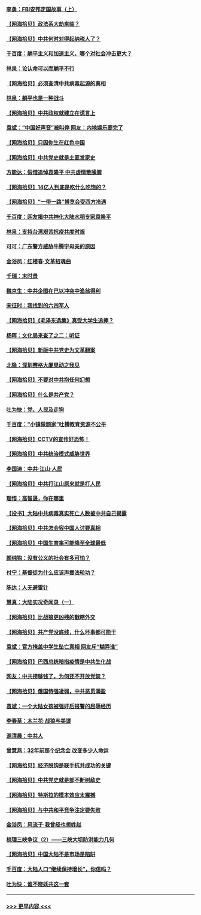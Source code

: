 #### [李勇：FBI安邦定国故事（上）](../pages/nsc993/n12987749.md?t=06010752) 
#### [【网海拾贝】政法系大劫来临？](../pages/nsc993/n12987596.md?t=06010752) 
#### [【网海拾贝】中共何时对得起纳税人了？](../pages/nsc993/n12985578.md?t=06010752) 
#### [千百度：躺平主义和加速主义，哪个对社会冲击更大？](../pages/nsc993/n12985512.md?t=06010752) 
#### [林泉：论认命可以而躺平不行](../pages/nsc993/n12985505.md?t=06010752) 
#### [【网海拾贝】必须查清中共病毒起源的真相](../pages/nsc993/n12984276.md?t=06010752) 
#### [林泉：躺平也是一种战斗](../pages/nsc993/n12984194.md?t=06010752) 
#### [【网海拾贝】中共政权就建立在谎言上](../pages/nsc993/n12981880.md?t=06010752) 
#### [袁斌：“中国好声音”被叫停 网友：内地娱乐要完了](../pages/nsc993/n12981826.md?t=06010752) 
#### [【网海拾贝】只因你生在红色中国](../pages/nsc993/n12979096.md?t=06010752) 
#### [【网海拾贝】中共党史就是土匪发家史](../pages/nsc993/n12976478.md?t=06010752) 
#### [方能达：假借追悼袁隆平 中共虚情散臊腥](../pages/nsc993/n12976396.md?t=06010752) 
#### [【网海拾贝】14亿人到底是吃什么吃饱的？](../pages/nsc993/n12974125.md?t=06010752) 
#### [【网海拾贝】“一带一路”博览会受西方冷遇](../pages/nsc993/n12971787.md?t=06010752) 
#### [千百度：网友揭中共神化大陆水稻专家袁隆平](../pages/nsc993/n12971733.md?t=06010752) 
#### [林泉：支持台湾艰苦抗疫共度时艰](../pages/nsc993/n12971350.md?t=06010752) 
#### [可可：广东警方威胁牛腾宇母亲的原因](../pages/nsc993/n12971100.md?t=06010752) 
#### [金浴凤：红楼春·文革招魂曲](../pages/nsc993/n12970354.md?t=06010752) 
#### [千瑞：末时景](../pages/nsc993/n12970337.md?t=06010752) 
#### [魏京生：中共企图在巴以冲突中渔翁得利](../pages/nsc993/n12970286.md?t=06010752) 
#### [宋征时：我找到的六四军人](../pages/nsc993/n12970213.md?t=06010752) 
#### [【网海拾贝】《毛泽东选集》真受大学生追捧？](../pages/nsc993/n12968779.md?t=06010752) 
#### [杨晖：文化局来查了之二：听证](../pages/nsc993/n12966528.md?t=06010752) 
#### [【网海拾贝】新版中共党史为文革翻案](../pages/nsc993/n12967526.md?t=06010752) 
#### [北隐：深圳赛格大厦晃动之我见](../pages/nsc993/n12967393.md?t=06010752) 
#### [【网海拾贝】不要对中共抱任何幻想](../pages/nsc993/n12965222.md?t=06010752) 
#### [【网海拾贝】什么是共产党？](../pages/nsc993/n12962781.md?t=06010752) 
#### [吐为快：党、人民及走狗](../pages/nsc993/n12962747.md?t=06010752) 
#### [千百度：“小镇做题家”吐槽教育资源不公平](../pages/nsc993/n12962705.md?t=06010752) 
#### [【网海拾贝】CCTV的宣传好恐怖！](../pages/nsc993/n12959984.md?t=06010752) 
#### [【网海拾贝】中共统治模式威胁世界](../pages/nsc993/n12957622.md?t=06010752) 
#### [李国涛：中共‧江山‧人民](../pages/nsc993/n12957502.md?t=06010752) 
#### [【网海拾贝】中共打江山原来就是打人民](../pages/nsc993/n12954345.md?t=06010752) 
#### [理悟：高智晟，你在哪里](../pages/nsc993/n12953115.md?t=06010752) 
#### [【投书】大陆中共病毒真实死亡人数被中共自己揭露](../pages/nsc993/n12953050.md?t=06010752) 
#### [【网海拾贝】中共怎会容中国人讨要真相](../pages/nsc993/n12952161.md?t=06010752) 
#### [【网海拾贝】中国生育率可能降至全球最低](../pages/nsc993/n12948793.md?t=06010752) 
#### [颜纯钩：没有公义的社会有多可怕？](../pages/nsc993/n12947626.md?t=06010752) 
#### [付宁：基督徒为什么应该声援法轮功？](../pages/nsc993/n12947233.md?t=06010752) 
#### [陈达：人无避雷针](../pages/nsc993/n12947098.md?t=06010752) 
#### [慧真：大陆实况奇闻录（一）](../pages/nsc993/n12945811.md?t=06010752) 
#### [【网海拾贝】比战狼更凶残的戳瞎外交](../pages/nsc993/n12945717.md?t=06010752) 
#### [【网海拾贝】共产党没底线，什么坏事都可能干](../pages/nsc993/n12942090.md?t=06010752) 
#### [袁斌：官方掩盖中学生坠亡真相 网友斥“糊弄谁”](../pages/nsc993/n12942029.md?t=06010752) 
#### [【网海拾贝】巴西总统暗指疫情是中共生化战](../pages/nsc993/n12938999.md?t=06010752) 
#### [网友：中共捞够钱了，为何还不开放党禁？](../pages/nsc993/n12938952.md?t=06010752) 
#### [【网海拾贝】俄国恃强凌弱，中共恶贯满盈](../pages/nsc993/n12936626.md?t=06010752) 
#### [袁斌：一个大陆女孩被强奸后报警的屈辱经历](../pages/nsc993/n12936547.md?t=06010752) 
#### [李春草：木兰花·战狼与美谍](../pages/nsc993/n12935995.md?t=06010752) 
#### [源清晨：中共人](../pages/nsc993/n12935589.md?t=06010752) 
#### [曾慧燕：32年前那个纪念会 改变多少人命运](../pages/nsc993/n12934233.md?t=06010752) 
#### [【网海拾贝】经济脱钩是联手抗共成功的关键](../pages/nsc993/n12934176.md?t=06010752) 
#### [【网海拾贝】中共党史就是部不断树敌史](../pages/nsc993/n12932844.md?t=06010752) 
#### [【网海拾贝】特斯拉的模本效应太震撼](../pages/nsc993/n12925626.md?t=06010752) 
#### [【网海拾贝】与中共和平竞争注定要失败](../pages/nsc993/n12923326.md?t=06010752) 
#### [金浴凤：风流子‧我曾经也想姓赵](../pages/nsc993/n12920911.md?t=06010752) 
#### [梳理三峡争议（2）——三峡大坝防洪能力几何](../pages/nsc993/n12920173.md?t=06010752) 
#### [【网海拾贝】中国大陆不是市场是陷阱](../pages/nsc993/n12920143.md?t=06010752) 
#### [千百度：大陆人口“继续保持增长”，你信吗？](../pages/nsc993/n12918946.md?t=06010752) 
#### [吐为快：谁不晓妖共这一套](../pages/nsc993/n12918941.md?t=06010752) 

----
#### [ >>> 更早内容 <<< ](../indexes/nsc993-earlier.md)
